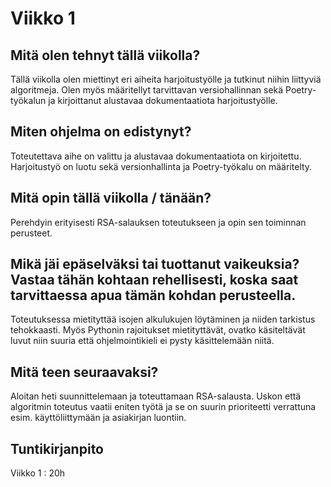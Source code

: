# Viikko 1

## Mitä olen tehnyt tällä viikolla?

Tällä viikolla olen miettinyt eri aiheita harjoitustyölle ja tutkinut niihin liittyviä algoritmeja. Olen myös määritellyt tarvittavan versiohallinnan sekä Poetry-työkalun ja kirjoittanut alustavaa dokumentaatiota harjoitustyölle.


## Miten ohjelma on edistynyt?

Toteutettava aihe on valittu ja alustavaa dokumentaatiota on kirjoitettu. Harjoitustyö on luotu sekä versionhallinta ja Poetry-työkalu on määritelty.

## Mitä opin tällä viikolla / tänään?

Perehdyin erityisesti RSA-salauksen toteutukseen ja opin sen toiminnan perusteet. 

## Mikä jäi epäselväksi tai tuottanut vaikeuksia? Vastaa tähän kohtaan rehellisesti, koska saat tarvittaessa apua tämän kohdan perusteella.

Toteutuksessa mietityttää isojen alkulukujen löytäminen ja niiden tarkistus tehokkaasti. Myös Pythonin rajoitukset mietityttävät, ovatko käsiteltävät luvut niin suuria että ohjelmointikieli ei pysty käsittelemään niitä.

## Mitä teen seuraavaksi?

Aloitan heti suunnittelemaan ja toteuttamaan RSA-salausta. Uskon että algoritmin toteutus vaatii eniten työtä ja se on suurin prioriteetti verrattuna esim. käyttöliittymään ja asiakirjan luontiin. 


## Tuntikirjanpito

Viikko 1 : 20h